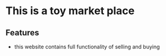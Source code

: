 # This is a toy market place
## Features
- this website contains full functionality of selling and buying
